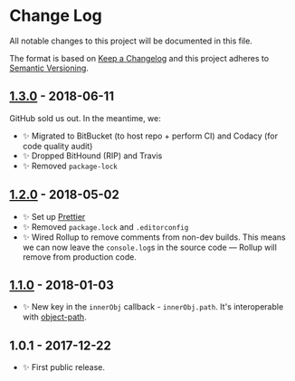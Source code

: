 # Change Log

All notable changes to this project will be documented in this file.

The format is based on [Keep a Changelog](http://keepachangelog.com/)
and this project adheres to [Semantic Versioning](http://semver.org/).

## [1.3.0] - 2018-06-11

GitHub sold us out. In the meantime, we:

- ✨ Migrated to BitBucket (to host repo + perform CI) and Codacy (for code quality audit)
- ✨ Dropped BitHound (RIP) and Travis
- ✨ Removed `package-lock`

## [1.2.0] - 2018-05-02

- ✨ Set up [Prettier](https://prettier.io)
- ✨ Removed `package.lock` and `.editorconfig`
- ✨ Wired Rollup to remove comments from non-dev builds. This means we can now leave the `console.log`s in the source code — Rollup will remove from production code.

## [1.1.0] - 2018-01-03

- ✨ New key in the `innerObj` callback - `innerObj.path`. It's interoperable with [object-path](https://www.npmjs.com/package/object-path).

## 1.0.1 - 2017-12-22

- ✨ First public release.

[1.3.0]: https://bitbucket.org/codsen/ast-monkey-traverse/branches/compare/v1.3.0%0Dv1.2.1#diff
[1.2.0]: https://bitbucket.org/codsen/ast-monkey-traverse/branches/compare/v1.2.0%0Dv1.1.3#diff
[1.1.0]: https://bitbucket.org/codsen/ast-monkey-traverse/branches/compare/v1.1.0%0Dv1.0.4#diff

